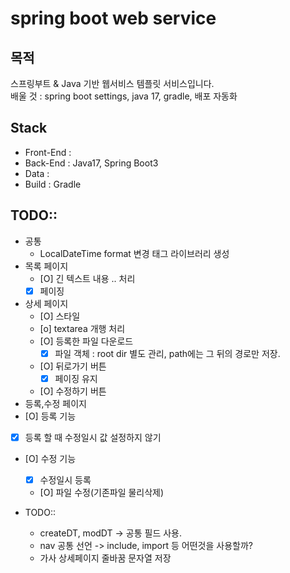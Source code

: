 # spring boot web service

## 목적
스프링부트 & Java 기반 웹서비스 템플릿 서비스입니다.  
배울 것 : spring boot settings, java 17, gradle, 배포 자동화

## Stack
- Front-End : 
- Back-End : Java17, Spring Boot3
- Data : 
- Build : Gradle

## TODO::
 - 공통
   - LocalDateTime format 변경 태그 라이브러리 생성
 - 목록 페이지
   - [O] 긴 텍스트 내용 .. 처리
   - [X] 페이징
 - 상세 페이지
   - [O] 스타일
   - [o] textarea 개행 처리
   - [O] 등록한 파일 다운로드
     - [x] 파일 객체 : root dir 별도 관리, path에는 그 뒤의 경로만 저장. 
   - [O] 뒤로가기 버튼
     - [X] 페이징 유지
   - [O] 수정하기 버튼
 - 등록,수정 페이지
  - [O] 등록 기능
  - [X] 등록 할 때 수정일시 값 설정하지 않기
  - [O] 수정 기능
    - [X] 수정일시 등록
    - [O] 파일 수정(기존파일 물리삭제)

- TODO::
  - createDT, modDT -> 공통 필드 사용.
  - nav 공통 선언 -> include, import 등 어떤것을 사용할까?
  - 가사 상세페이지 줄바꿈 문자열 저장

